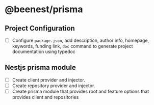 # @beenest/prisma

## Project Configuration

- [ ] Configure `package.json`, add description, author info, homepage, keywords, funding link, `doc` command to generate project documentation using typedoc

## Nestjs prisma module

- [ ] Create client provider and injector.
- [ ] Create repository provider and injector.
- [ ] Create prisma module that provides root and feature options that provides client and repositories

